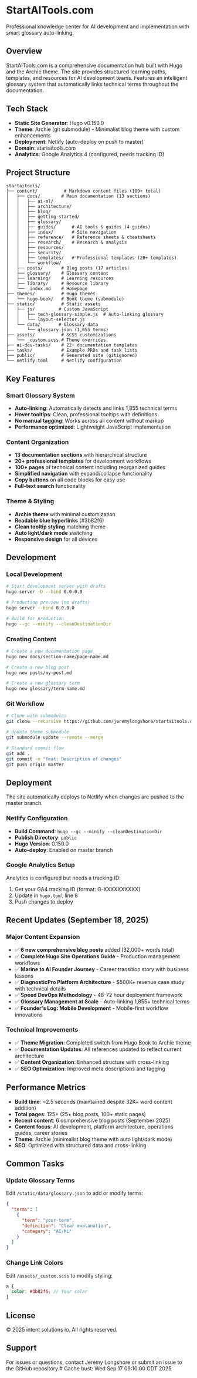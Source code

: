 # StartAITools.com

Professional knowledge center for AI development and implementation with smart glossary auto-linking.

## Overview

StartAITools.com is a comprehensive documentation hub built with Hugo and the Archie theme. The site provides structured learning paths, templates, and resources for AI development teams. Features an intelligent glossary system that automatically links technical terms throughout the documentation.

## Tech Stack

- **Static Site Generator**: Hugo v0.150.0
- **Theme**: Archie (git submodule) - Minimalist blog theme with custom enhancements
- **Deployment**: Netlify (auto-deploy on push to master)
- **Domain**: startaitools.com
- **Analytics**: Google Analytics 4 (configured, needs tracking ID)

## Project Structure

```
startaitools/
├── content/          # Markdown content files (100+ total)
│   ├── docs/        # Main documentation (13 sections)
│   │   ├── ai-ml/
│   │   ├── architecture/
│   │   ├── blog/
│   │   ├── getting-started/
│   │   ├── glossary/
│   │   ├── guides/      # AI tools & guides (4 guides)
│   │   ├── index/       # Site navigation
│   │   ├── reference/   # Reference sheets & cheatsheets
│   │   ├── research/    # Research & analysis
│   │   ├── resources/
│   │   ├── security/
│   │   ├── templates/   # Professional templates (20+ templates)
│   │   └── workflow/
│   ├── posts/       # Blog posts (17 articles)
│   ├── glossary/    # Glossary content
│   ├── learning/    # Learning resources
│   ├── library/     # Resource library
│   └── _index.md    # Homepage
├── themes/          # Hugo themes
│   └── hugo-book/   # Book theme (submodule)
├── static/          # Static assets
│   ├── js/         # Custom JavaScript
│   │   ├── tech-glossary-simple.js  # Auto-linking glossary
│   │   └── layout-selector.js
│   └── data/       # Glossary data
│       └── glossary.json (1,855 terms)
├── assets/          # SCSS customizations
│   └── _custom.scss # Theme overrides
├── ai-dev-tasks/    # 22+ documentation templates
├── tasks/           # Example PRDs and task lists
├── public/          # Generated site (gitignored)
└── netlify.toml     # Netlify configuration
```

## Key Features

### Smart Glossary System
- **Auto-linking**: Automatically detects and links 1,855 technical terms
- **Hover tooltips**: Clean, professional tooltips with definitions
- **No manual tagging**: Works across all content without markup
- **Performance optimized**: Lightweight JavaScript implementation

### Content Organization
- **13 documentation sections** with hierarchical structure
- **20+ professional templates** for development workflows
- **100+ pages** of technical content including reorganized guides
- **Simplified navigation** with expand/collapse functionality
- **Copy buttons** on all code blocks for easy use
- **Full-text search** functionality

### Theme & Styling
- **Archie theme** with minimal customization
- **Readable blue hyperlinks** (#3b82f6)
- **Clean tooltip styling** matching theme
- **Auto light/dark mode** switching
- **Responsive design** for all devices

## Development

### Local Development

```bash
# Start development server with drafts
hugo server -D --bind 0.0.0.0

# Production preview (no drafts)
hugo server --bind 0.0.0.0

# Build for production
hugo --gc --minify --cleanDestinationDir
```

### Creating Content

```bash
# Create a new documentation page
hugo new docs/section-name/page-name.md

# Create a new blog post
hugo new posts/my-post.md

# Create a new glossary term
hugo new glossary/term-name.md
```

### Git Workflow

```bash
# Clone with submodules
git clone --recursive https://github.com/jeremylongshore/startaitools.com.git

# Update theme submodule
git submodule update --remote --merge

# Standard commit flow
git add .
git commit -m "feat: Description of changes"
git push origin master
```

## Deployment

The site automatically deploys to Netlify when changes are pushed to the master branch.

### Netlify Configuration

- **Build Command**: `hugo --gc --minify --cleanDestinationDir`
- **Publish Directory**: `public`
- **Hugo Version**: 0.150.0
- **Auto-deploy**: Enabled on master branch

### Google Analytics Setup

Analytics is configured but needs a tracking ID:
1. Get your GA4 tracking ID (format: G-XXXXXXXXXX)
2. Update in `hugo.toml` line 8
3. Push changes to deploy

## Recent Updates (September 18, 2025)

### Major Content Expansion
- ✅ **6 new comprehensive blog posts** added (32,000+ words total)
- ✅ **Complete Hugo Site Operations Guide** - Production management workflows
- ✅ **Marine to AI Founder Journey** - Career transition story with business lessons
- ✅ **DiagnosticPro Platform Architecture** - $500K+ revenue case study with technical details
- ✅ **Speed DevOps Methodology** - 48-72 hour deployment framework
- ✅ **Glossary Management at Scale** - Auto-linking 1,855+ technical terms
- ✅ **Founder's Log: Mobile Development** - Mobile-first workflow innovations

### Technical Improvements
- ✅ **Theme Migration**: Completed switch from Hugo Book to Archie theme
- ✅ **Documentation Updates**: All references updated to reflect current architecture
- ✅ **Content Organization**: Enhanced structure with cross-linking
- ✅ **SEO Optimization**: Improved meta descriptions and tagging

## Performance Metrics

- **Build time**: ~2.5 seconds (maintained despite 32K+ word content addition)
- **Total pages**: 125+ (25+ blog posts, 100+ static pages)
- **Recent content**: 6 comprehensive blog posts (September 2025)
- **Content focus**: AI development, platform architecture, operations guides, career stories
- **Theme**: Archie (minimalist blog theme with auto light/dark mode)
- **SEO**: Optimized with structured data and cross-linking

## Common Tasks

### Update Glossary Terms
Edit `/static/data/glossary.json` to add or modify terms:
```json
{
  "terms": [
    {
      "term": "your-term",
      "definition": "Clear explanation",
      "category": "AI/ML"
    }
  ]
}
```

### Change Link Colors
Edit `/assets/_custom.scss` to modify styling:
```scss
a {
  color: #3b82f6; // Your color
}
```

## License

© 2025 intent solutions io. All rights reserved.

## Support

For issues or questions, contact Jeremy Longshore or submit an issue to the GitHub repository.# Cache bust: Wed Sep 17 09:10:00 CDT 2025
